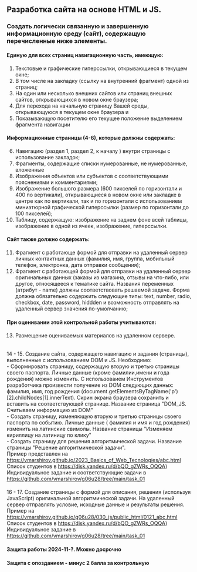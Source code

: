 ## Разработка сайта на основе HTML и JS.
### Создать логически связанную и завершенную информационную среду (сайт), содержащую перечисленные ниже элементы.
####	Единую для всех страниц навигационную часть, имеющую:
1.	Текстовые и графические гиперссылки, открывающиеся в текущем окне;
2.	В том числе на закладку (ссылку на внутренний фрагмент) одной из страниц;
3.	На один или несколько внешних сайтов или страниц внешних сайтов, открывающихся в новом окне браузера;
4.	Для перехода на начальную страницу Вашей среды, открывающуюся в текущем окне браузера и
5.	Показывающую посетителю его текущее положение выделением фрагмента навигации
#### Информационные страницы (4-6), которые должны содержать:
6.	Навигацию (раздел 1, раздел 2, к началу ) внутри страницы с использование закладок;
7.	Фрагменты, содержащие списки нумерованные, 	не нумерованные,  вложенные
8.	Изображения объектов или субъектов с соответствующими пояснениями и комментариями;
9.	Изображение большого размера (600 пикселей по горизонтали и 400 по вертикали), открывающиеся в новом окне или закладке в центре как по вертикали, так и по горизонтали с использованием миниатюрной графической гиперссылки (размер по горизонтали до 100 пикселей);
10.	Таблицу, содержащую: изображение на заднем фоне всей таблицы, изображение в одной из ячеек, изображение, гиперссылки.
####	Cайт также должно содержать:
11.	Фрагмент с работающе формой для отправки  на удаленный сервер личных контактных данных  (фамилия, имя, группа, мобильный телефон, электронка, дата отправки сообщения);
12.	Фрагмент с работающей формой для отправки на удаленный сервер оригинальных данных (заказы из магазина, отзывы на что-либо, или другое, относящееся к тематике сайта. Названия переменных (атрибут - name) должны соответствовать решаемой задаче. Форма должна обязательно содержить следующие типы: text, number, radio, checkbox, date, password, hiddden и возможность отправлять на удаленный сервер значения по-умолчанию;


#### При оценивании этой контрольной работы учитываются:
####
13. Размещение оцениваемых материалов на удаленном сервере.
######
14 - 15. Создание сайта, содержащего навигацию и задания (страницы), выполненные с использованием DOM и JS. Необходимо:
<br>- Сформировать страницу, содержащую вторую и третью страницы своего паспорта. Личные данные (кроме фамилии,имени и года рождения) можно изменить. С использоваием Инструментов разработчика произвести получение из DOM следующих данных: фамилия, имя, год рождения (document.getElementsByTagName('p')[2].childNodes[1].innerText). Скрин экрана браузера сохранить и вставить на соответствующей странице. Название страница "DOM_JS. Считываем информацию из DOM"
<br>-	Создать страницу, изменяющую вторую и третью страницы своего паспорта по событию. Личные данные ( фамилия и имя и год рождения) изменить на латинские свимолы. Название страницы "Изменяем кириллицу на латиницу по клику"
<br>-	Создать страницу для решения алгоритмической задачи. Название страницы "Решение алгоритмической задачи". 
   <br>Пример представлен на https://vmarshirov.github.io/2023_Basics_of_Web_Tecnologies/abc.html
	<br>Cписок студентов в https://disk.yandex.ru/d/bQO_gZWRs_OQQA)
	<br>Индивидуальное задание и соответствующие задачи в https://github.com/vmarshirov/g06u28/tree/main/task_01
####	
16 - 17. Создание страницы с формой для описания, решения (используя JavaScript) оригинальной алгоритмической задачи. На удаленный сервер отправлять условие, исходные данные и результаты решения.
	<br>Пример на https://vmarshirov.github.io/g06u28/030_js/public_html/0121_abc.html
	<br>Список студентов в https://disk.yandex.ru/d/bQO_gZWRs_OQQA)
	<br>Индивидуальное задание в https://github.com/vmarshirov/g06u28/tree/main/task_01



#### Защита работы 2024-11-?. Можно досрочно
#### Защита с опозданием - минус 2 балла за контрольную
